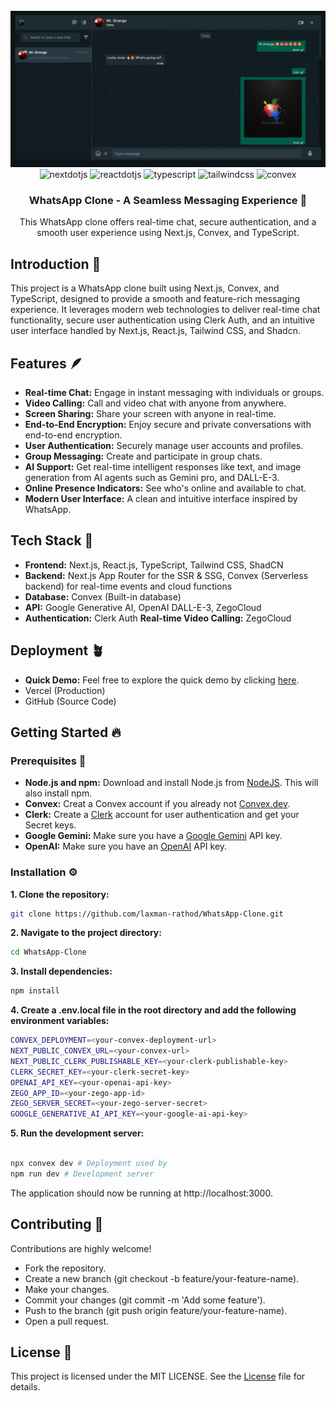 <div align="center">
  <br />
    <a href="https://whatsapp-cloned.vercel.app" target="_blank">
      <img src="https://github.com/laxman-rathod/WhatsApp-Clone/blob/main/public/demo-image.png" alt="Project Banner">
    </a>
  <br />
  <div>
    <img src="https://img.shields.io/badge/-Next_JS-black?style=for-the-badge&logoColor=white&logo=nextdotjs&color=000000" alt="nextdotjs" />
    <img src="https://img.shields.io/badge/-ReactJs-61DAFB?logo=react&logoColor=white&style=for-the-badge" alt="reactdotjs" />
    <img src="https://img.shields.io/badge/-TypeScript-purple?style=for-the-badge&logoColor=white&logo=typescript&color=purple" alt="typescript" />
    <img src="https://img.shields.io/badge/-Tailwind_CSS-black?style=for-the-badge&logoColor=white&logo=tailwindcss&color=06B6D4" alt="tailwindcss" />
    <img src="https://img.shields.io/badge/-Convex-orange?style=for-the-badge&logoColor=white&logo=convex&color=orange" alt="convex" />
  </div>
  <h3 align="center">WhatsApp Clone - A Seamless Messaging Experience 💬</h3>

   <div align="center">
     This WhatsApp clone offers real-time chat, secure authentication, and a smooth user experience using Next.js, Convex, and TypeScript.
    </div>
</div>

## Introduction 🧩

This project is a WhatsApp clone built using Next.js, Convex, and TypeScript, designed to provide a smooth and feature-rich messaging experience. It leverages modern web technologies to deliver real-time chat functionality, secure user authentication using Clerk Auth, and an intuitive user interface handled by Next.js, React.js, Tailwind CSS, and Shadcn.

## Features 🪶

- **Real-time Chat:** Engage in instant messaging with individuals or groups.
- **Video Calling:** Call and video chat with anyone from anywhere.
- **Screen Sharing:** Share your screen with anyone in real-time.
- **End-to-End Encryption:** Enjoy secure and private conversations with end-to-end encryption.
- **User Authentication:** Securely manage user accounts and profiles.
- **Group Messaging:** Create and participate in group chats.
- **AI Support:** Get real-time intelligent responses like text, and image generation from AI agents such as Gemini pro, and DALL-E-3.
- **Online Presence Indicators:** See who's online and available to chat.
- **Modern User Interface:** A clean and intuitive interface inspired by WhatsApp.

## Tech Stack 🚀

- **Frontend:** Next.js, React.js, TypeScript, Tailwind CSS, ShadCN
- **Backend:** Next.js App Router for the SSR & SSG, Convex (Serverless backend) for real-time events and cloud functions
- **Database:** Convex (Built-in database)
- **API:** Google Generative AI, OpenAI DALL-E-3, ZegoCloud
- **Authentication:** Clerk Auth
  **Real-time Video Calling:** ZegoCloud

## Deployment 🪴

- **Quick Demo:** Feel free to explore the quick demo by clicking [here](https://whatsapp-cloned.vercel.app).
- Vercel (Production)
- GitHub (Source Code)

## Getting Started 🔥

### Prerequisites 🔮

- **Node.js and npm:** Download and install Node.js from [NodeJS](https://nodejs.org/). This will also install npm.
- **Convex:** Creat a Convex account if you already not [Convex.dev](https://convex.dev/).
- **Clerk:** Create a [Clerk](https://clerk.com) account for user authentication and get your Secret keys.
- **Google Gemini:** Make sure you have a [Google Gemini](https://deepmind.google/technologies/gemini/) API key.
- **OpenAI:** Make sure you have an [OpenAI](https://openai.com/) API key.

### Installation ⚙️

**1. Clone the repository:**

```bash
git clone https://github.com/laxman-rathod/WhatsApp-Clone.git
```

**2. Navigate to the project directory:**

```bash
cd WhatsApp-Clone
```

**3. Install dependencies:**

```bash
npm install
```

**4. Create a .env.local file in the root directory and add the following environment variables:**

```bash
CONVEX_DEPLOYMENT=<your-convex-deployment-url>
NEXT_PUBLIC_CONVEX_URL=<your-convex-url>
NEXT_PUBLIC_CLERK_PUBLISHABLE_KEY=<your-clerk-publishable-key>
CLERK_SECRET_KEY=<your-clerk-secret-key>
OPENAI_API_KEY=<your-openai-api-key>
ZEGO_APP_ID=<your-zego-app-id>
ZEGO_SERVER_SECRET=<your-zego-server-secret>
GOOGLE_GENERATIVE_AI_API_KEY=<your-google-ai-api-key>
```

**5. Run the development server:**

```bash

npx convex dev # Deployment used by
npm run dev # Development server
```

The application should now be running at http://localhost:3000.

## Contributing 🤝

Contributions are highly welcome!

- Fork the repository.
- Create a new branch (git checkout -b feature/your-feature-name).
- Make your changes.
- Commit your changes (git commit -m 'Add some feature').
- Push to the branch (git push origin feature/your-feature-name).
- Open a pull request.

## License 📝

This project is licensed under the MIT LICENSE. See the [License](LICENSE) file for details.
